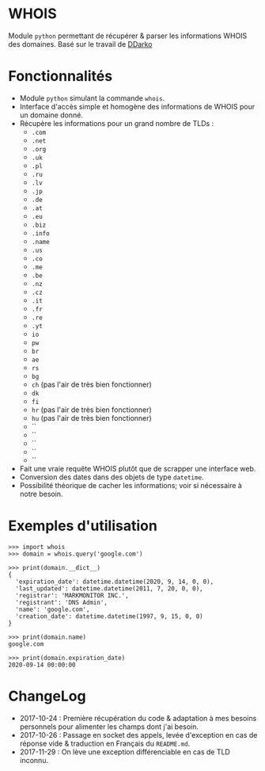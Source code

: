 # WHOIS

Module `python` permettant de récupérer & parser les informations WHOIS des domaines. Basé sur le travail de [DDarko](http://ddarko.org)

# Fonctionnalités

  * Module `python` simulant la commande `whois`.
  * Interface d'accès simple et homogène des informations de WHOIS pour un domaine donné.
  * Récupère les informations pour un grand nombre de TLDs : 
    * `.com`
    * `.net`
    * `.org`
    * `.uk`
    * `.pl`
    * `.ru`
    * `.lv`
    * `.jp`
    * `.de`
    * `.at`
    * `.eu`
    * `.biz`
    * `.info`
    * `.name`
    * `.us`
    * `.co`
    * `.me`
    * `.be`
    * `.nz`
    * `.cz`
    * `.it`
    * `.fr`
    * `.re`
    * `.yt`
    * `io`
    * `pw`
    * `br`
    * `ae`
    * `rs`
    * `bg`
    * `ch` (pas l'air de très bien fonctionner)
    * `dk`
    * `fi`
    * `hr` (pas l'air de très bien fonctionner)
    * `hu` (pas l'air de très bien fonctionner)
    * ``
    * ``
    * ``
    * ``
    * ``
 * Fait une vraie requête WHOIS plutôt que de scrapper une interface web.
 * Conversion des dates dans des objets de type `datetime`.
 * Possibilité théorique de cacher les informations; voir si nécessaire à notre besoin.

# Exemples d'utilisation

```
>>> import whois
>>> domain = whois.query('google.com')

>>> print(domain.__dict__)
{
  'expiration_date': datetime.datetime(2020, 9, 14, 0, 0),
  'last_updated': datetime.datetime(2011, 7, 20, 0, 0),
  'registrar': 'MARKMONITOR INC.',
  'registrant': 'DNS Admin',
  'name': 'google.com',
  'creation_date': datetime.datetime(1997, 9, 15, 0, 0)
}

>>> print(domain.name)
google.com

>>> print(domain.expiration_date)
2020-09-14 00:00:00
```

# ChangeLog

  * 2017-10-24 : Première récupération du code & adaptation à mes besoins personnels pour alimenter les champs dont j'ai besoin.
  * 2017-10-26 : Passage en socket des appels, levée d'exception en cas de réponse vide & traduction en Français du `README.md`.
  * 2017-11-29 : On lève une exception différenciable en cas de TLD inconnu.

